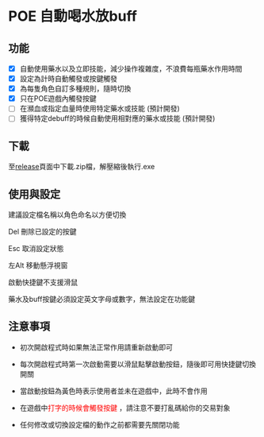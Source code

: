 # POE 自動喝水放buff

## 功能
- [x] 自動使用藥水以及立即技能，減少操作複雜度，不浪費每瓶藥水作用時間
- [x] 設定為計時自動觸發或按鍵觸發
- [x] 為每隻角色自訂多種規則，隨時切換
- [x] 只在POE遊戲內觸發按鍵
- [ ] 在瀕血或指定血量時使用特定藥水或技能 (預計開發)
- [ ] 獲得特定debuff的時候自動使用相對應的藥水或技能 (預計開發)

## 下載
至[release](https://github.com/shounen51/poe_AutoFlaskByAttack/releases)頁面中下載.zip檔，解壓縮後執行.exe

## 使用與設定
建議設定檔名稱以角色命名以方便切換

Del 刪除已設定的按鍵

Esc 取消設定狀態

左Alt 移動懸浮視窗

啟動快捷鍵不支援滑鼠

藥水及buff按鍵必須設定英文字母或數字，無法設定在功能鍵

## 注意事項
 - 初次開啟程式時如果無法正常作用請重新啟動即可

 - 每次開啟程式時第一次啟動需要以滑鼠點擊啟動按鈕，隨後即可用快捷鍵切換開關

 - 當啟動按鈕為黃色時表示使用者並未在遊戲中，此時不會作用
 
 - 在遊戲中<font color="#ff0000">打字的時候會觸發按鍵</font> ，請注意不要打亂碼給你的交易對象

 - 任何修改或切換設定檔的動作之前都需要先關閉功能
